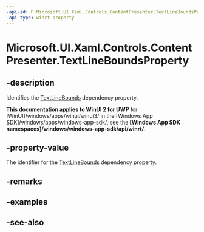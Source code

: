 ```yaml
---
-api-id: P:Microsoft.UI.Xaml.Controls.ContentPresenter.TextLineBoundsProperty
-api-type: winrt property
---
```


<!-- Property syntax
public Windows.UI.Xaml.DependencyProperty TextLineBoundsProperty { get; }
-->

# Microsoft.UI.Xaml.Controls.ContentPresenter.TextLineBoundsProperty

## -description
Identifies the [TextLineBounds](contentpresenter_textlinebounds.md) dependency property.

**This documentation applies to WinUI 2 for UWP** for [WinUI]/windows/apps/winui/winui3/ in the [Windows App SDK]/windows/apps/windows-app-sdk/, see the **[Windows App SDK namespaces]/windows/windows-app-sdk/api/winrt/**.

## -property-value
The identifier for the [TextLineBounds](contentpresenter_textlinebounds.md) dependency property.

## -remarks

## -examples

## -see-also
